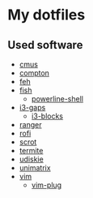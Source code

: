 My dotfiles
===========

Used software
-------------

- [cmus](https://github.com/cmus/cmus)
- [compton](https://github.com/chjj/compton)
- [feh](https://github.com/derf/feh)
- [fish](https://github.com/fish-shell/fish-shell)
  - [powerline-shell](https://github.com/b-ryan/powerline-shell)
- [i3-gaps](https://github.com/Airblader/i3)
  - [i3-blocks](https://github.com/vivien/i3blocks)
- [ranger](https://github.com/ranger/ranger)
- [rofi](https://github.com/davatorium/rofi)
- [scrot](https://github.com/dreamer/scrot)
- [termite](https://github.com/thestinger/termite)
- [udiskie](https://github.com/coldfix/udiskie)
- [unimatrix](https://github.com/will8211/unimatrix)
- [vim](https://github.com/vim/vim)
  - [vim-plug](https://github.com/junegunn/vim-plug)
